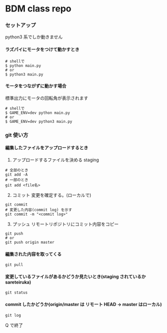 # BDM class repo

### セットアップ

python3 系でしか動きません

#### ラズパイにモータをつけて動かすとき

```
# shellで
$ python main.py
# or
$ python3 main.py
```

#### モータをつながずに動かす場合

標準出力にモータの回転角が表示されます

```
# shellで
$ GAME_ENV=dev python main.py
# or
$ GAME_ENV=dev python3 main.py
```

### git 使い方

#### 編集したファイルをアップロードするとき

1. アップロードするファイルを決める staging

```
# 全部のとき
git add -A
# 一部のとき
git add <file名>
```

2. コミット 変更を確定する。(ローカルで)

```
git commit
# 変更した内容(commit log) を示す
git commit -m "<commit log>"
```

3. プッシュ リモートリポジトリにコミット内容をコピー

```
git push
# or
git push origin master
```

#### 編集された内容を取ってくる

```
git pull
```

#### 変更しているファイルがあるかどうか見たいとき(staging されているか sareteiruka)

```
git status
```

#### commit したかどうか(origin/master は リモート HEAD -> master はローカル)

```
git log
```

Q で終了

